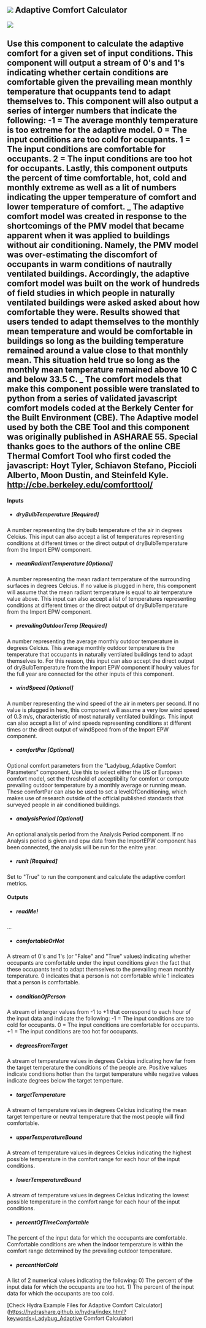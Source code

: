 ## ![](../../images/icons/Adaptive_Comfort_Calculator.png) Adaptive Comfort Calculator

![](../../images/components/Adaptive_Comfort_Calculator.png)

Use this component to calculate the adaptive comfort for a given set of input conditions. This component will output a stream of 0's and 1's indicating whether certain conditions are comfortable given the prevailing mean monthly temperature that ocuppants tend to adapt themselves to. This component will also output a series of interger numbers that indicate the following: -1 = The average monthly temperature is too extreme for the adaptive model. 0 = The input conditions are too cold for occupants. 1 = The input conditions are comfortable for occupants. 2 = The input conditions are too hot for occupants. Lastly, this component outputs the percent of time comfortable, hot, cold and monthly extreme as well as a lit of numbers indicating the upper temperature of comfort and lower temperature of comfort. _ The adaptive comfort model was created in response to the shortcomings of the PMV model that became apparent when it was applied to buildings without air conditioning.  Namely, the PMV model was over-estimating the discomfort of occupants in warm conditions of nautrally ventilated buildings. Accordingly, the adaptive comfort model was built on the work of hundreds of field studies in which people in naturally ventilated buildings were asked asked about how comfortable they were. Results showed that users tended to adapt themselves to the monthly mean temperature and would be comfortable in buildings so long as the building temperature remained around a value close to that monthly mean.  This situation held true so long as the monthly mean temperature remained above 10 C and below 33.5 C. _ The comfort models that make this component possible were translated to python from a series of validated javascript comfort models coded at the Berkely Center for the Built Environment (CBE).  The Adaptive model used by both the CBE Tool and this component was originally published in ASHARAE 55. Special thanks goes to the authors of the online CBE Thermal Comfort Tool who first coded the javascript: Hoyt Tyler, Schiavon Stefano, Piccioli Alberto, Moon Dustin, and Steinfeld Kyle. http://cbe.berkeley.edu/comforttool/ - 

#### Inputs
* ##### dryBulbTemperature [Required]
A number representing the dry bulb temperature of the air in degrees Celcius.  This input can also accept a list of temperatures representing conditions at different times or the direct output of dryBulbTemperature from the Import EPW component.
* ##### meanRadiantTemperature [Optional]
A number representing the mean radiant temperature of the surrounding surfaces in degrees Celcius.  If no value is plugged in here, this component will assume that the mean radiant temperature is equal to air temperature value above.  This input can also accept a list of temperatures representing conditions at different times or the direct output of dryBulbTemperature from the Import EPW component.
* ##### prevailingOutdoorTemp [Required]
A number representing the average monthly outdoor temperature in degrees Celcius.  This average monthly outdoor temperature is the temperature that occupants in naturally ventilated buildings tend to adapt themselves to. For this reason, this input can also accept the direct output of dryBulbTemperature from the Import EPW component if houlry values for the full year are connected for the other inputs of this component.
* ##### windSpeed [Optional]
A number representing the wind speed of the air in meters per second.  If no value is plugged in here, this component will assume a very low wind speed of 0.3 m/s, characteristic of most naturally ventilated buildings.  This input can also accept a list of wind speeds representing conditions at different times or the direct output of windSpeed from of the Import EPW component.
* ##### comfortPar [Optional]
Optional comfort parameters from the "Ladybug_Adaptive Comfort Parameters" component.  Use this to select either the US or European comfort model, set the threshold of acceptibility for comfort or compute prevailing outdoor temperature by a monthly average or running mean.  These comfortPar can also be used to set a levelOfConditioning, which makes use of research outside of the official published standards that surveyed people in air conditioned buildings.
* ##### analysisPeriod [Optional]
An optional analysis period from the Analysis Period component.  If no Analysis period is given and epw data from the ImportEPW component has been connected, the analysis will be run for the enitre year.
* ##### runIt [Required]
Set to "True" to run the component and calculate the adaptive comfort metrics.

#### Outputs
* ##### readMe!
...
* ##### comfortableOrNot
A stream of 0's and 1's (or "False" and "True" values) indicating whether occupants are comfortable under the input conditions given the fact that these occupants tend to adapt themselves to the prevailing mean monthly temperature. 0 indicates that a person is not comfortable while 1 indicates that a person is comfortable.
* ##### conditionOfPerson
A stream of interger values from -1 to +1 that correspond to each hour of the input data and indicate the following: -1 = The input conditions are too cold for occupants. 0 = The input conditions are comfortable for occupants. +1 = The input conditions are too hot for occupants.
* ##### degreesFromTarget
A stream of temperature values in degrees Celcius indicating how far from the target temperature the conditions of the people are.  Positive values indicate conditions hotter than the target temperature while negative values indicate degrees below the target temperture.
* ##### targetTemperature
A stream of temperature values in degrees Celcius indicating the mean target temperture or neutral temperature that the most people will find comfortable.
* ##### upperTemperatureBound
A stream of temperature values in degrees Celcius indicating the highest possible temperature in the comfort range for each hour of the input conditions.
* ##### lowerTemperatureBound
A stream of temperature values in degrees Celcius indicating the lowest possible temperature in the comfort range for each hour of the input conditions.
* ##### percentOfTimeComfortable
The percent of the input data for which the occupants are comfortable.  Comfortable conditions are when the indoor temperature is within the comfort range determined by the prevailing outdoor temperature.
* ##### percentHotCold
A list of 2 numerical values indicating the following: 0) The percent of the input data for which the occupants are too hot.  1) The percent of the input data for which the occupants are too cold.


[Check Hydra Example Files for Adaptive Comfort Calculator](https://hydrashare.github.io/hydra/index.html?keywords=Ladybug_Adaptive Comfort Calculator)